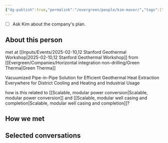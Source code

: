 ```yaml
---
{"dg-publish":true,"permalink":"/evergreen/people/kim-mavor/","tags":["people","geo_eco"]}
---
```



- [ ] Ask Kim about the company's plan.
## About this person
met at [[Inputs/Events/2025-02-10,12 Stanford Geothermal Workshop\|2025-02-10,12 Stanford Geothermal Workshop]]
from [[Evergreen/Companies/Horizontal integration non-drilling/Green Therma\|Green Therma]]

Vacuumized Pipe-in-Pipe Solution for Efficient Geothermal Heat Extraction Everywhere for District Cooling and Heating and Industrial Usage

how is this related to [[Scalable, modular power conversion\|Scalable, modular power conversion]] and [[Scalable, modular well casing and completion\|Scalable, modular well casing and completion]]?


## How we met


## Selected conversations
